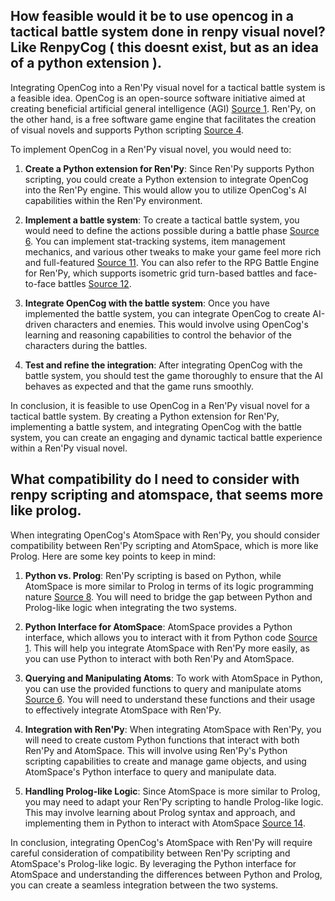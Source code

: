 ## How feasible would it be to use opencog in a tactical battle system done in renpy visual novel? Like RenpyCog ( this doesnt exist, but as an idea of a python extension ).

Integrating OpenCog into a Ren'Py visual novel for a tactical battle system is a feasible idea. OpenCog is an open-source software initiative aimed at creating beneficial artificial general intelligence (AGI) [Source 1](https://opencog.org/). Ren'Py, on the other hand, is a free software game engine that facilitates the creation of visual novels and supports Python scripting [Source 4](https://en.m.wikipedia.org/wiki/Ren%27Py).

To implement OpenCog in a Ren'Py visual novel, you would need to:

1. **Create a Python extension for Ren'Py**: Since Ren'Py supports Python scripting, you could create a Python extension to integrate OpenCog into the Ren'Py engine. This would allow you to utilize OpenCog's AI capabilities within the Ren'Py environment.

2. **Implement a battle system**: To create a tactical battle system, you would need to define the actions possible during a battle phase [Source 6](https://begamous.com/gamedev/renpy/possibility-to-make-rpg/). You can implement stat-tracking systems, item management mechanics, and various other tweaks to make your game feel more rich and full-featured [Source 11](https://www.pcgamer.com/the-best-visual-novel-engines/). You can also refer to the RPG Battle Engine for Ren'Py, which supports isometric grid turn-based battles and face-to-face battles [Source 12](http://eviscerate.net/article/rpg-battle-engine-renpy).

3. **Integrate OpenCog with the battle system**: Once you have implemented the battle system, you can integrate OpenCog to create AI-driven characters and enemies. This would involve using OpenCog's learning and reasoning capabilities to control the behavior of the characters during the battles.

4. **Test and refine the integration**: After integrating OpenCog with the battle system, you should test the game thoroughly to ensure that the AI behaves as expected and that the game runs smoothly.

In conclusion, it is feasible to use OpenCog in a Ren'Py visual novel for a tactical battle system. By creating a Python extension for Ren'Py, implementing a battle system, and integrating OpenCog with the battle system, you can create an engaging and dynamic tactical battle experience within a Ren'Py visual novel. 

## What compatibility do I need to consider with renpy scripting and atomspace, that seems more like prolog.

When integrating OpenCog's AtomSpace with Ren'Py, you should consider compatibility between Ren'Py scripting and AtomSpace, which is more like Prolog. Here are some key points to keep in mind:

1. **Python vs. Prolog**: Ren'Py scripting is based on Python, while AtomSpace is more similar to Prolog in terms of its logic programming nature [Source 8](https://www.geeksforgeeks.org/prolog-an-introduction/). You will need to bridge the gap between Python and Prolog-like logic when integrating the two systems.

2. **Python Interface for AtomSpace**: AtomSpace provides a Python interface, which allows you to interact with it from Python code [Source 1](https://github.com/opencog/atomspace/blob/master/examples/python/TUTORIAL.md). This will help you integrate AtomSpace with Ren'Py more easily, as you can use Python to interact with both Ren'Py and AtomSpace.

3. **Querying and Manipulating Atoms**: To work with AtomSpace in Python, you can use the provided functions to query and manipulate atoms [Source 6](https://wiki.opencog.org/w/Manipulating_Atoms_in_Python). You will need to understand these functions and their usage to effectively integrate AtomSpace with Ren'Py.

4. **Integration with Ren'Py**: When integrating AtomSpace with Ren'Py, you will need to create custom Python functions that interact with both Ren'Py and AtomSpace. This will involve using Ren'Py's Python scripting capabilities to create and manage game objects, and using AtomSpace's Python interface to query and manipulate data.

5. **Handling Prolog-like Logic**: Since AtomSpace is more similar to Prolog, you may need to adapt your Ren'Py scripting to handle Prolog-like logic. This may involve learning about Prolog syntax and approach, and implementing them in Python to interact with AtomSpace [Source 14](https://stackoverflow.com/questions/61099308/logic-programming-in-python).

In conclusion, integrating OpenCog's AtomSpace with Ren'Py will require careful consideration of compatibility between Ren'Py scripting and AtomSpace's Prolog-like logic. By leveraging the Python interface for AtomSpace and understanding the differences between Python and Prolog, you can create a seamless integration between the two systems. 
